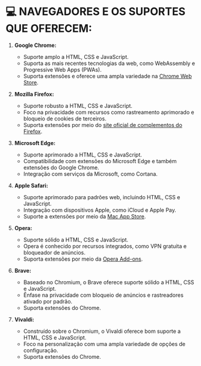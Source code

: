 # 💻 NAVEGADORES E OS SUPORTES QUE OFERECEM:


1. **Google Chrome:**
   - Suporte amplo a HTML, CSS e JavaScript.
   - Suporta as mais recentes tecnologias da web, como WebAssembly e Progressive Web Apps (PWAs).
   - Suporta extensões e oferece uma ampla variedade na [Chrome Web Store](https://chrome.google.com/webstore/).

2. **Mozilla Firefox:**
   - Suporte robusto a HTML, CSS e JavaScript.
   - Foco na privacidade com recursos como rastreamento aprimorado e bloqueio de cookies de terceiros.
   - Suporta extensões por meio do [site oficial de complementos do Firefox](https://addons.mozilla.org/).

3. **Microsoft Edge:**
   - Suporte aprimorado a HTML, CSS e JavaScript.
   - Compatibilidade com extensões do Microsoft Edge e também extensões do Google Chrome.
   - Integração com serviços da Microsoft, como Cortana.

4. **Apple Safari:**
   - Suporte aprimorado para padrões web, incluindo HTML, CSS e JavaScript.
   - Integração com dispositivos Apple, como iCloud e Apple Pay.
   - Suporte a extensões por meio da [Mac App Store](https://apps.apple.com/us/app/safari-extensions/id1242441224).

5. **Opera:**
   - Suporte sólido a HTML, CSS e JavaScript.
   - Opera é conhecido por recursos integrados, como VPN gratuita e bloqueador de anúncios.
   - Suporta extensões por meio da [Opera Add-ons](https://addons.opera.com/).

6. **Brave:**
   - Baseado no Chromium, o Brave oferece suporte sólido a HTML, CSS e JavaScript.
   - Ênfase na privacidade com bloqueio de anúncios e rastreadores ativado por padrão.
   - Suporta extensões do Chrome.

7. **Vivaldi:**
   - Construído sobre o Chromium, o Vivaldi oferece bom suporte a HTML, CSS e JavaScript.
   - Foco na personalização com uma ampla variedade de opções de configuração.
   - Suporta extensões do Chrome.
